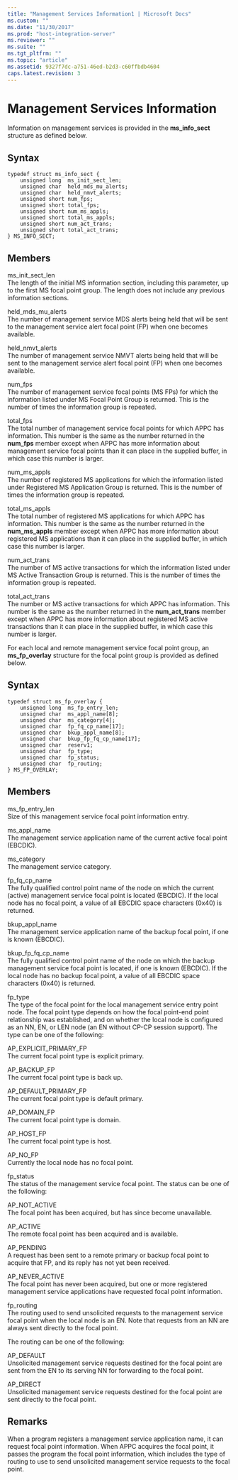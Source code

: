 ```yaml
---
title: "Management Services Information1 | Microsoft Docs"
ms.custom: ""
ms.date: "11/30/2017"
ms.prod: "host-integration-server"
ms.reviewer: ""
ms.suite: ""
ms.tgt_pltfrm: ""
ms.topic: "article"
ms.assetid: 9327f7dc-a751-46ed-b2d3-c60ffbdb4604
caps.latest.revision: 3
---
```

# Management Services Information
Information on management services is provided in the **ms_info_sect** structure as defined below.  
  
## Syntax  
  
```  
typedef struct ms_info_sect {  
    unsigned long  ms_init_sect_len;  
    unsigned char  held_mds_mu_alerts;  
    unsigned char  held_nmvt_alerts;  
    unsigned short num_fps;  
    unsigned short total_fps;  
    unsigned short num_ms_appls;  
    unsigned short total_ms_appls;  
    unsigned short num_act_trans;  
    unsigned short total_act_trans;  
} MS_INFO_SECT;  
```  
  
## Members  
 ms_init_sect_len  
 The length of the initial MS information section, including this parameter, up to the first MS focal point group. The length does not include any previous information sections.  
  
 held_mds_mu_alerts  
 The number of management service MDS alerts being held that will be sent to the management service alert focal point (FP) when one becomes available.  
  
 held_nmvt_alerts  
 The number of management service NMVT alerts being held that will be sent to the management service alert focal point (FP) when one becomes available.  
  
 num_fps  
 The number of management service focal points (MS FPs) for which the information listed under MS Focal Point Group is returned. This is the number of times the information group is repeated.  
  
 total_fps  
 The total number of management service focal points for which APPC has information. This number is the same as the number returned in the **num_fps** member except when APPC has more information about management service focal points than it can place in the supplied buffer, in which case this number is larger.  
  
 num_ms_appls  
 The number of registered MS applications for which the information listed under Registered MS Application Group is returned. This is the number of times the information group is repeated.  
  
 total_ms_appls  
 The total number of registered MS applications for which APPC has information. This number is the same as the number returned in the **num_ms_appls** member except when APPC has more information about registered MS applications than it can place in the supplied buffer, in which case this number is larger.  
  
 num_act_trans  
 The number of MS active transactions for which the information listed under MS Active Transaction Group is returned. This is the number of times the information group is repeated.  
  
 total_act_trans  
 The number or MS active transactions for which APPC has information. This number is the same as the number returned in the **num_act_trans** member except when APPC has more information about registered MS active transactions than it can place in the supplied buffer, in which case this number is larger.  
  
 For each local and remote management service focal point group, an **ms_fp_overlay** structure for the focal point group is provided as defined below.  
  
## Syntax  
  
```  
typedef struct ms_fp_overlay {  
    unsigned long  ms_fp_entry_len;  
    unsigned char  ms_appl_name[8];  
    unsigned char  ms_category[4];  
    unsigned char  fp_fq_cp_name[17];  
    unsigned char  bkup_appl_name[8];  
    unsigned char  bkup_fp_fq_cp_name[17];  
    unsigned char  reserv1;  
    unsigned char  fp_type;  
    unsigned char  fp_status;  
    unsigned char  fp_routing;  
} MS_FP_OVERLAY;  
```  
  
## Members  
 ms_fp_entry_len  
 Size of this management service focal point information entry.  
  
 ms_appl_name  
 The management service application name of the current active focal point (EBCDIC).  
  
 ms_category  
 The management service category.  
  
 fp_fq_cp_name  
 The fully qualified control point name of the node on which the current (active) management service focal point is located (EBCDIC). If the local node has no focal point, a value of all EBCDIC space characters (0x40) is returned.  
  
 bkup_appl_name  
 The management service application name of the backup focal point, if one is known (EBCDIC).  
  
 bkup_fp_fq_cp_name  
 The fully qualified control point name of the node on which the backup management service focal point is located, if one is known (EBCDIC). If the local node has no backup focal point, a value of all EBCDIC space characters (0x40) is returned.  
  
 fp_type  
 The type of the focal point for the local management service entry point node. The focal point type depends on how the focal point-end point relationship was established, and on whether the local node is configured as an NN, EN, or LEN node (an EN without CP-CP session support). The type can be one of the following:  
  
 AP_EXPLICIT_PRIMARY_FP  
 The current focal point type is explicit primary.  
  
 AP_BACKUP_FP  
 The current focal point type is back up.  
  
 AP_DEFAULT_PRIMARY_FP  
 The current focal point type is default primary.  
  
 AP_DOMAIN_FP  
 The current focal point type is domain.  
  
 AP_HOST_FP  
 The current focal point type is host.  
  
 AP_NO_FP  
 Currently the local node has no focal point.  
  
 fp_status  
 The status of the management service focal point. The status can be one of the following:  
  
 AP_NOT_ACTIVE  
 The focal point has been acquired, but has since become unavailable.  
  
 AP_ACTIVE  
 The remote focal point has been acquired and is available.  
  
 AP_PENDING  
 A request has been sent to a remote primary or backup focal point to acquire that FP, and its reply has not yet been received.  
  
 AP_NEVER_ACTIVE  
 The focal point has never been acquired, but one or more registered management service applications have requested focal point information.  
  
 fp_routing  
 The routing used to send unsolicited requests to the management service focal point when the local node is an EN. Note that requests from an NN are always sent directly to the focal point.  
  
 The routing can be one of the following:  
  
 AP_DEFAULT  
 Unsolicited management service requests destined for the focal point are sent from the EN to its serving NN for forwarding to the focal point.  
  
 AP_DIRECT  
 Unsolicited management service requests destined for the focal point are sent directly to the focal point.  
  
## Remarks  
 When a program registers a management service application name, it can request focal point information. When APPC acquires the focal point, it passes the program the focal point information, which includes the type of routing to use to send unsolicited management service requests to the focal point.